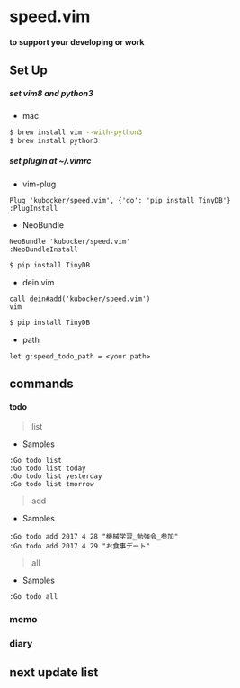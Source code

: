 # speed.vim


#### to support your developing or work

## Set Up

#####  set vim8 and python3
-  mac
```bash
$ brew install vim --with-python3
$ brew install python3
```

##### set plugin at ~/.vimrc
- vim-plug
```vim
Plug 'kubocker/speed.vim', {'do': 'pip install TinyDB'}
:PlugInstall
```
- NeoBundle
```vim
NeoBundle 'kubocker/speed.vim'
:NeoBundleInstall
```
```bash
$ pip install TinyDB
```

- dein.vim
```vim
call dein#add('kubocker/speed.vim')
vim
```
```bash
$ pip install TinyDB
```

- path
```vim
let g:speed_todo_path = <your path>
```

## commands

#### todo

> list
- Samples
```vim
:Go todo list
:Go todo list today
:Go todo list yesterday
:Go todo list tmorrow
```

> add
- Samples
```vim
:Go todo add 2017 4 28 "機械学習_勉強会_参加"
:Go todo add 2017 4 29 "お食事デート"
```

> all
- Samples
```vim
:Go todo all
```



### memo

### diary


## next update list

